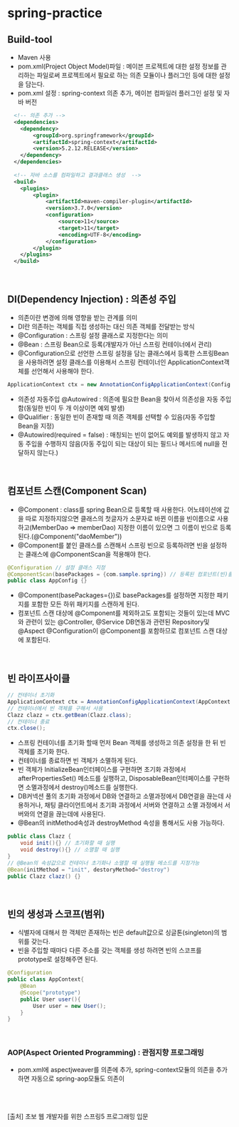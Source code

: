 # spring-practice

## Build-tool
- Maven 사용
- pom.xml(Project Object Model)파일 : 메이븐 프로젝트에 대한 설정 정보를 관리하는 파일로써 프로젝트에서 필요로 하는 의존 모듈이나 플러그인 등에 대한 설정을 담는다.
- pom.xml 설정 : spring-context 의존 추가, 메이븐 컴파일러 플러그인 설정 및 자바 버전 
```xml
  <!-- 의존 추가 -->
  <dependencies>
	<dependency>
	    <groupId>org.springframework</groupId>
	    <artifactId>spring-context</artifactId>
	    <version>5.2.12.RELEASE</version>
	</dependency>
  </dependencies>
  
  <!-- 자바 소스를 컴파일하고 결과클래스 생성  -->
  <build>
  	<plugins>
  		<plugin>
  			<artifactId>maven-compiler-plugin</artifactId>
  			<version>3.7.0</version>
  			<configuration>
  				<source>11</source>
  				<target>11</target>
  				<encoding>UTF-8</encoding>
  			</configuration>
  		</plugin>
  	</plugins>
  </build>
```
<br/>
        
## DI(Dependency Injection) : 의존성 주입
- 의존이란 변경에 의해 영향을 받는 관계를 의미
- DI란 의존하는 객체를 직접 생성하는 대신 의존 객체를 전달받는 방식
- @Configuration : 스프링 설정 클래스로 지정한다는 의미
- @Bean : 스프링 Bean으로 등록(개발자가 아닌 스프링 컨테이너에서 관리)
- @Configuration으로 선언한 스프링 설정을 담는 클래스에서 등록한 스프링Bean을 사용하려면 설정 클래스를 이용해서 스프링 컨테이너인 ApplicationContext객체를 선언해서 사용해야 한다. 
```java
ApplicationContext ctx = new AnnotationConfigApplicationContext(Config.class);
```
- 의존성 자동주입 @Autowired : 의존에 필요한 Bean을 찾아서 의존성을 자동 주입함(동일한 빈이 두 개 이상이면 예외 발생)
- @Qualifier : 동일한 빈이 존재할 때 의존 객체를 선택할 수 있음(자동 주입할 Bean을 지정)
- @Autowired(required = false) : 매칭되는 빈이 없어도 예외를 발생하지 않고 자동 주입을 수행하지 않음(자동 주입이 되는 대상이 되는 필드나 메서드에 null을 전달하지 않는다.)
<br/>
    
## 컴포넌트 스캔(Component Scan)
- @Component : class를 spring Bean으로 등록할 때 사용한다. 어노테이션에 값을 따로 지정하지않으면 클래스의 첫글자가 소문자로 바뀐 이름을 빈이름으로 사용하고(MemberDao => memberDao) 지정한 이름이 있으면 그 이름이 빈으로 등록된다.(@Component("daoMember"))
- @Component를 붙인 클래스를 스캔해서 스프링 빈으로 등록하려면 빈을 설정하는 클래스에 @ComponentScan을 적용해야 한다.
```java
@Configuration // 설정 클래스 지정
@ComponentScan(basePackages = {com.sample.spring}) // 등록된 컴포넌트(빈)를 읽어들임
public class AppConfig {}
```
- @Component(basePackages={})로 basePackages를 설정하면 지정한 패키지를 포함한 모든 하위 패키지를 스캔하게 된다.
- 컴포넌트 스캔 대상에 @Component를 제외하고도 포함되는 것들이 있는데 MVC와 관련이 있는 @Controller, @Service DB연동과 관련된 Repository및 @Aspect @Configuration이 @Component를 포함하므로 컴포넌트 스캔 대상에 포함된다.
<br/>
    
## 빈 라이프사이클
```java
// 컨테이너 초기화
ApplicationContext ctx = AnnotationConfigApplicationContext(AppContext.class);
// 컨테이너에서 빈 객체를 구해서 사용
Clazz clazz = ctx.getBean(Clazz.class);
// 컨테이너 종료
ctx.close();
```
- 스프링 컨테이너를 초기화 할때 먼저 Bean 객체를 생성하고 의존 설정을 한 뒤 빈 객체를 초기화 한다.
- 컨테이너를 종료하면 빈 객체가 소멸하게 된다.
- 빈 객체가 InitializeBean인터페이스를 구현하면 초기화 과정에서 afterPropertiesSet() 메소드를 실행하고, DisposableBean인터페이스를 구현하면 소멸과정에서 destroy()메소드를 실행한다.
- DB커넥션 풀의 초기화 과정에서 DB와 연결하고 소멸과정에서 DB연결을 끊는데 사용하거나, 채팅 클라이언트에서 초기화 과정에서 서버와 연결하고 소멸 과정에서 서버와의 연결을 끊는데에 사용된다.
- @Bean의 initMethod속성과 destroyMethod 속성을 통해서도 사용 가능하다.
```java
public class Clazz {
    void init(){} // 초기화할 때 실행
    void destroy(){} // 소멸할 때 실행
}
// @Bean의 속성값으로 컨테이너 초기화나 소멸할 때 실행될 메소드를 지정가능
@Bean(initMethod = "init", destoryMethod="destroy")
public Clazz clazz() {}
```
<br/>
        
## 빈의 생성과 스코프(범위)
- 식별자에 대해서 한 객체만 존재하는 빈은 default값으로 싱글톤(singleton)의 범위를 갖는다.
- 빈을 주입할 때마다 다른 주소를 갖는 객체를 생성 하려면 빈의 스코프를 prototype로 설정해주면 된다.
```java
@Configuration
public class AppContext{
    @Bean
    @Scope("prototype")
    public User user(){
        User user = new User();
    }
}
```
<br/>
                
### AOP(Aspect Oriented Programming) : 관점지향 프로그래밍
- pom.xml에 aspectjweaver를 의존에 추가, spring-context모듈의 의존을 추가하면 자동으로 spring-aop모듈도 의존이 



<br/>
<br/>
<br/>
[출처] 초보 웹 개발자를 위한 스프링5 프로그래밍 입문
